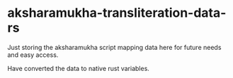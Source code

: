 # aksharamukha-transliteration-data-rs
Just storing the aksharamukha script mapping data here for future needs and easy access.

Have converted the data to native rust variables.